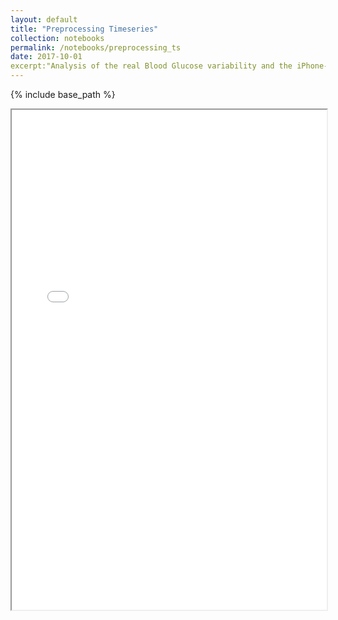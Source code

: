 ```yaml
---
layout: default
title: "Preprocessing Timeseries"
collection: notebooks
permalink: /notebooks/preprocessing_ts
date: 2017-10-01
excerpt:"Analysis of the real Blood Glucose variability and the iPhone-detected motion activities of one non-diabetic person."
---
```


{% include base_path %}

<iframe src="{{ base_path }}/files/notebooks_html/Preprocessing_ts.html" width="100%" height="800"></iframe>

